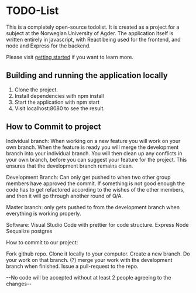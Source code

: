 # TODO-List
This is a completely open-source todolist. It is created as a project for a subject at the Norwegian University of Agder. The application itself is written entirely in javascript, with React being used for the frontend, and node and Express for the backend. 

Please visit [getting started](github.com/EliasBN/todo) if you want to learn more.
## Building and running the application locally
1. Clone the project. 
2. Install dependencies with npm install
3. Start the application with npm start
4. Visit localhost:8080 to see the result. 

## How to Commit to project
Individual branch: When working on a new feature you will work on your own branch. When the feature is ready you will merge the development branch into your individual branch. You will then clean up any conflicts in your own branch, before you can suggest your feature for the project. This ensures that the development branch remains clean. 

Development Branch: Can only get pushed to when two other group members have approved the commit. If something is not good enough the code has to get refactored according to the wishes of the other members, and then it will go through another round of Q/A. 

Master branch: only gets pushed to from the development branch when everything is working properly.


Software: 
Visual Studio Code with prettier for code structure. 
Express 
Node
Sequalize
postgres


How to commit to our project: 

Fork github repo. 
Clone it locally to your computer. 
Create a new branch.
Do your work on that branch. 
(?) merge your work with the development branch when finished. 
Issue a pull-request to the repo. 

--No code will be accepted without at least 2 people agreeing to the changes--
